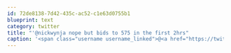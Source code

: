 ```yaml
---
id: 72de8138-7d42-435c-ac52-c1e63d0755b1
blueprint: text
category: twitter
title: "'@nickwynja nope but bids to 575 in the first 2hrs"
caption: '<span class="username username_linked">@<a href="https://twitter.com/nickwynja" title="Nick Wynja">nickwynja</a></span> nope but bids to 575 in the first 2hrs'
---
```

